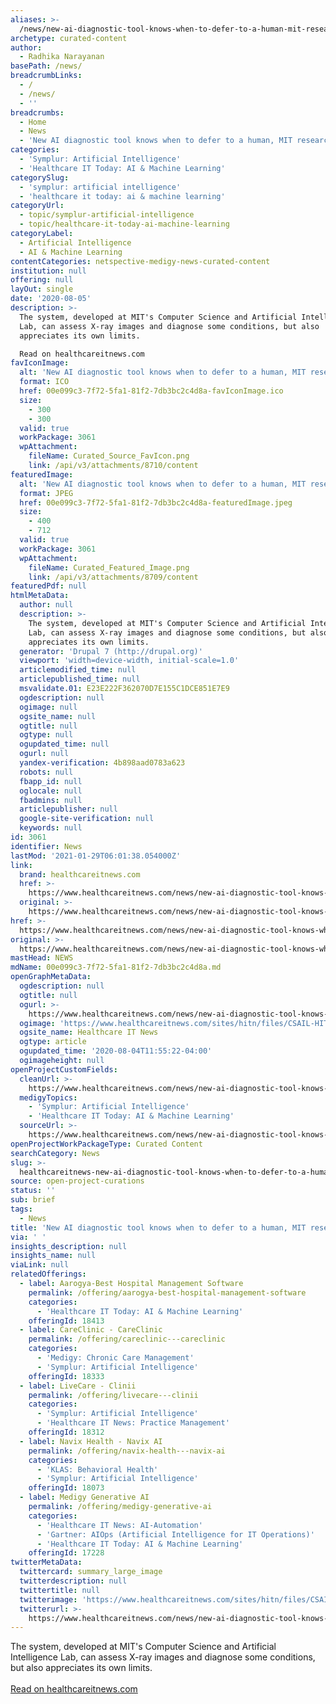 ```yaml
---
aliases: >-
  /news/new-ai-diagnostic-tool-knows-when-to-defer-to-a-human-mit-researchers-say
archetype: curated-content
author:
  - Radhika Narayanan
basePath: /news/
breadcrumbLinks:
  - /
  - /news/
  - ''
breadcrumbs:
  - Home
  - News
  - 'New AI diagnostic tool knows when to defer to a human, MIT researchers say'
categories:
  - 'Symplur: Artificial Intelligence'
  - 'Healthcare IT Today: AI & Machine Learning'
categorySlug:
  - 'symplur: artificial intelligence'
  - 'healthcare it today: ai & machine learning'
categoryUrl:
  - topic/symplur-artificial-intelligence
  - topic/healthcare-it-today-ai-machine-learning
categoryLabel:
  - Artificial Intelligence
  - AI & Machine Learning
contentCategories: netspective-medigy-news-curated-content
institution: null
offering: null
layOut: single
date: '2020-08-05'
description: >-
  The system, developed at MIT's Computer Science and Artificial Intelligence
  Lab, can assess X-ray images and diagnose some conditions, but also
  appreciates its own limits.

  Read on healthcareitnews.com
favIconImage:
  alt: 'New AI diagnostic tool knows when to defer to a human, MIT researchers say'
  format: ICO
  href: 00e099c3-7f72-5fa1-81f2-7db3bc2c4d8a-favIconImage.ico
  size:
    - 300
    - 300
  valid: true
  workPackage: 3061
  wpAttachment:
    fileName: Curated_Source_FavIcon.png
    link: /api/v3/attachments/8710/content
featuredImage:
  alt: 'New AI diagnostic tool knows when to defer to a human, MIT researchers say'
  format: JPEG
  href: 00e099c3-7f72-5fa1-81f2-7db3bc2c4d8a-featuredImage.jpeg
  size:
    - 400
    - 712
  valid: true
  workPackage: 3061
  wpAttachment:
    fileName: Curated_Featured_Image.png
    link: /api/v3/attachments/8709/content
featuredPdf: null
htmlMetaData:
  author: null
  description: >-
    The system, developed at MIT's Computer Science and Artificial Intelligence
    Lab, can assess X-ray images and diagnose some conditions, but also
    appreciates its own limits.
  generator: 'Drupal 7 (http://drupal.org)'
  viewport: 'width=device-width, initial-scale=1.0'
  articlemodified_time: null
  articlepublished_time: null
  msvalidate.01: E23E222F362070D7E155C1DCE851E7E9
  ogdescription: null
  ogimage: null
  ogsite_name: null
  ogtitle: null
  ogtype: null
  ogupdated_time: null
  ogurl: null
  yandex-verification: 4b898aad0783a623
  robots: null
  fbapp_id: null
  oglocale: null
  fbadmins: null
  articlepublisher: null
  google-site-verification: null
  keywords: null
id: 3061
identifier: News
lastMod: '2021-01-29T06:01:38.054000Z'
link:
  brand: healthcareitnews.com
  href: >-
    https://www.healthcareitnews.com/news/new-ai-diagnostic-tool-knows-when-defer-human-mit-researchers-say
  original: >-
    https://www.healthcareitnews.com/news/new-ai-diagnostic-tool-knows-when-defer-human-mit-researchers-say
href: >-
  https://www.healthcareitnews.com/news/new-ai-diagnostic-tool-knows-when-defer-human-mit-researchers-say
original: >-
  https://www.healthcareitnews.com/news/new-ai-diagnostic-tool-knows-when-defer-human-mit-researchers-say
mastHead: NEWS
mdName: 00e099c3-7f72-5fa1-81f2-7db3bc2c4d8a.md
openGraphMetaData:
  ogdescription: null
  ogtitle: null
  ogurl: >-
    https://www.healthcareitnews.com/news/new-ai-diagnostic-tool-knows-when-defer-human-mit-researchers-say
  ogimage: 'https://www.healthcareitnews.com/sites/hitn/files/CSAIL-HITN_0.png'
  ogsite_name: Healthcare IT News
  ogtype: article
  ogupdated_time: '2020-08-04T11:55:22-04:00'
  ogimageheight: null
openProjectCustomFields:
  cleanUrl: >-
    https://www.healthcareitnews.com/news/new-ai-diagnostic-tool-knows-when-defer-human-mit-researchers-say
  medigyTopics:
    - 'Symplur: Artificial Intelligence'
    - 'Healthcare IT Today: AI & Machine Learning'
  sourceUrl: >-
    https://www.healthcareitnews.com/news/new-ai-diagnostic-tool-knows-when-defer-human-mit-researchers-say
openProjectWorkPackageType: Curated Content
searchCategory: News
slug: >-
  healthcareitnews-new-ai-diagnostic-tool-knows-when-to-defer-to-a-human-mit-researchers-say
source: open-project-curations
status: ''
sub: brief
tags:
  - News
title: 'New AI diagnostic tool knows when to defer to a human, MIT researchers say'
via: ' '
insights_description: null
insights_name: null
viaLink: null
relatedOfferings:
  - label: Aarogya-Best Hospital Management Software
    permalink: /offering/aarogya-best-hospital-management-software
    categories:
      - 'Healthcare IT Today: AI & Machine Learning'
    offeringId: 18413
  - label: CareClinic - CareClinic
    permalink: /offering/careclinic---careclinic
    categories:
      - 'Medigy: Chronic Care Management'
      - 'Symplur: Artificial Intelligence'
    offeringId: 18333
  - label: LiveCare - Clinii
    permalink: /offering/livecare---clinii
    categories:
      - 'Symplur: Artificial Intelligence'
      - 'Healthcare IT News: Practice Management'
    offeringId: 18312
  - label: Navix Health - Navix AI
    permalink: /offering/navix-health---navix-ai
    categories:
      - 'KLAS: Behavioral Health'
      - 'Symplur: Artificial Intelligence'
    offeringId: 18073
  - label: Medigy Generative AI
    permalink: /offering/medigy-generative-ai
    categories:
      - 'Healthcare IT News: AI-Automation'
      - 'Gartner: AIOps (Artificial Intelligence for IT Operations)'
      - 'Healthcare IT Today: AI & Machine Learning'
    offeringId: 17228
twitterMetaData:
  twittercard: summary_large_image
  twitterdescription: null
  twittertitle: null
  twitterimage: 'https://www.healthcareitnews.com/sites/hitn/files/CSAIL-HITN_0.png'
  twitterurl: >-
    https://www.healthcareitnews.com/news/new-ai-diagnostic-tool-knows-when-defer-human-mit-researchers-say
---
```

The system, developed at MIT's Computer Science and Artificial Intelligence Lab, can assess X-ray images and diagnose some conditions, but also appreciates its own limits.
<br><br><a target="_blank" href=https://www.healthcareitnews.com/news/new-ai-diagnostic-tool-knows-when-defer-human-mit-researchers-say>Read on healthcareitnews.com</a>